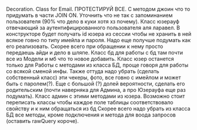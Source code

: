 Decoration.
Class for Email.
ПРОТЕСТИРУЙ ВСЕ.
С методом джоин что то придумать в части JOIN ON.
Уточнить что не так с запоминанием пользователя (90% что дело в куки хотя хз почему).
Класс юзерауф отвечающий за аутентифицированного пользователя аля ларавел. В конструкторе будет получать id юзера из сессии чтобы не хранить в ней всякое говно по типу имейла и пароля. Надо еще получше подумать как его реализовать. Скорее всего при обращении к нему просто передаешь айди и дело в шляпе.
Класс бд для работы с бд там почти все из Модели и мб что то новое добавить.
Класс юзер останется только для Работы с методами из класса БД, проще говоря для работы со всякой сменой инфы. Также оттуда надо убрать (сделать собственный класс) эти чекеры, фото, все говно с имейлом и может быть с паролем(?). Еще с большой (?) долей вероятности, сделать его родительским (почти наверняка для Админа, а про Юзерауфа еще раз подумать).
Класс админ с этими методами из юзера. 
Возможно стоит переписать классы чтобы каждое поле таблицы соответствовало свойству и к ним обращаться из бд
Скорее всего надо убрать из класса БД все методы, кроме подключения и метода для воода запросов (оставить rawQuery короче).